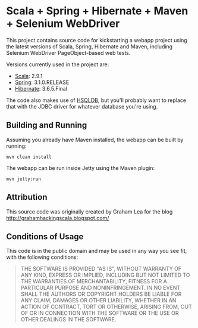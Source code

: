 Scala + Spring + Hibernate + Maven + Selenium WebDriver
=======================================================

This project contains source code for kickstarting a webapp project using the latest versions of
Scala, Spring, Hibernate and Maven, including Selenium WebDriver PageObject-based web tests.

Versions currently used in the project are:

* [Scala](http://www.scala-lang.org/): 2.9.1
* [Spring](http://www.springsource.org/about): 3.1.0.RELEASE
* [Hibernate](http://www.hibernate.org/): 3.6.5.Final

The code also makes use of [HSQLDB](http://hsqldb.org/), but you'll probably want to replace that with the JDBC driver
for whatever database you're using.


Building and Running
--------------------

Assuming you already have Maven installed, the webapp can be built by running:

    mvn clean install

The webapp can be run inside Jetty using the Maven plugin:

    mvn jetty:run


Attribution
-----------

This source code was originally created by Graham Lea for the blog http://grahamhackingscala.blogspot.com/


Conditions of Usage
-------------------

This code is in the public domain and may be used in any way you see fit, with the following conditions:

> THE SOFTWARE IS PROVIDED "AS IS", WITHOUT WARRANTY OF ANY KIND, EXPRESS OR
> IMPLIED, INCLUDING BUT NOT LIMITED TO THE WARRANTIES OF MERCHANTABILITY,
> FITNESS FOR A PARTICULAR PURPOSE AND NONINFRINGEMENT. IN NO EVENT SHALL THE
> AUTHORS OR COPYRIGHT HOLDERS BE LIABLE FOR ANY CLAIM, DAMAGES OR OTHER
> LIABILITY, WHETHER IN AN ACTION OF CONTRACT, TORT OR OTHERWISE, ARISING FROM,
> OUT OF OR IN CONNECTION WITH THE SOFTWARE OR THE USE OR OTHER DEALINGS IN
> THE SOFTWARE.

